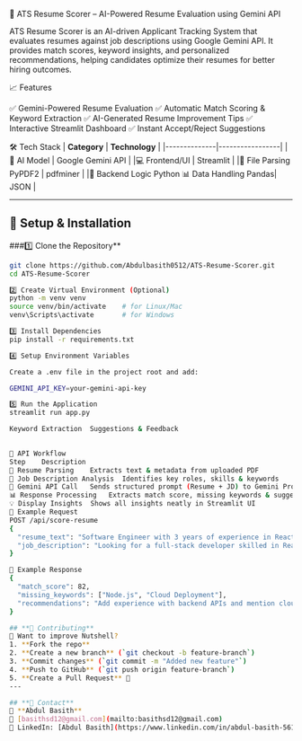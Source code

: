 🧠 ATS Resume Scorer – AI-Powered Resume Evaluation using Gemini API

ATS Resume Scorer is an AI-driven Applicant Tracking System that evaluates resumes against job descriptions using Google Gemini API.
It provides match scores, keyword insights, and personalized recommendations, helping candidates optimize their resumes for better hiring outcomes.

📈 Features

✅ Gemini-Powered Resume Evaluation
✅ Automatic Match Scoring & Keyword Extraction
✅ AI-Generated Resume Improvement Tips
✅ Interactive Streamlit Dashboard
✅ Instant Accept/Reject Suggestions

🛠️ Tech Stack
| **Category** |	**Technology** |
|--------------|-----------------|
|🧠 AI Model |	Google Gemini API |
|💻 Frontend/UI |	Streamlit |
|📄 File Parsing	PyPDF2 | pdfminer |
|🧰 Backend Logic	Python
📊 Data Handling	Pandas| JSON |

 ---
## **🚀 Setup & Installation**
###1️⃣ Clone the Repository**
```sh
git clone https://github.com/Abdulbasith0512/ATS-Resume-Scorer.git
cd ATS-Resume-Scorer

2️⃣ Create Virtual Environment (Optional)
python -m venv venv
source venv/bin/activate    # for Linux/Mac
venv\Scripts\activate       # for Windows

3️⃣ Install Dependencies
pip install -r requirements.txt

4️⃣ Setup Environment Variables

Create a .env file in the project root and add:

GEMINI_API_KEY=your-gemini-api-key

5️⃣ Run the Application
streamlit run app.py

Keyword Extraction	Suggestions & Feedback

	
🧠 API Workflow
Step	Description
🧾 Resume Parsing	Extracts text & metadata from uploaded PDF
🧩 Job Description Analysis	Identifies key roles, skills & keywords
🤖 Gemini API Call	Sends structured prompt (Resume + JD) to Gemini Pro
📊 Response Processing	Extracts match score, missing keywords & suggestions
💡 Display Insights	Shows all insights neatly in Streamlit UI
📀 Example Request
POST /api/score-resume
{
  "resume_text": "Software Engineer with 3 years of experience in React and Python",
  "job_description": "Looking for a full-stack developer skilled in React, Node.js, and cloud deployment"
}

📀 Example Response
{
  "match_score": 82,
  "missing_keywords": ["Node.js", "Cloud Deployment"],
  "recommendations": "Add experience with backend APIs and mention cloud deployment experience."
}

## **🙏 Contributing**
💪 Want to improve Nutshell?  
1. **Fork the repo**  
2. **Create a new branch** (`git checkout -b feature-branch`)  
3. **Commit changes** (`git commit -m "Added new feature"`)  
4. **Push to GitHub** (`git push origin feature-branch`)  
5. **Create a Pull Request** 🎉  
---

## **📩 Contact**
👤 **Abdul Basith**  
📧 [basithsd12@gmail.com](mailto:basithsd12@gmail.com)  
💼 LinkedIn: [Abdul Basith](https://www.linkedin.com/in/abdul-basith-5616282ab)  

